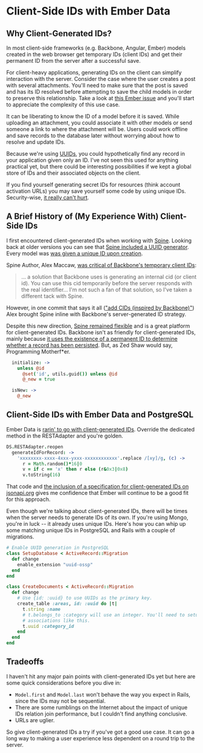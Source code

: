 Client-Side IDs with Ember Data
===============================

Why Client-Generated IDs?
-------------------------

In most client-side frameworks (e.g. Backbone, Angular, Ember) models created
in the web browser get temporary IDs (client IDs) and get their permanent
ID from the server after a successful save.

For client-heavy applications, generating IDs on the client can simplify
interaction with the server.  Consider the case where the user creates a post
with several attachments.  You'll need to make sure that the post is saved and
has its ID resolved before attempting to save the child models in order to
preserve this relationship. Take a look at [this Ember
issue](https://github.com/emberjs/data/pull/724) and you'll start to
appreciate the complexity of this use case.

It can be liberating to know the ID of a model before it is saved. While
uploading an attachment, you could associate it with other models or send
someone a link to where the attachment will be. Users could work offline
and save records to the database later without worrying about how to resolve
and update IDs.

Because we're using
[UUIDs](http://en.wikipedia.org/wiki/Universally_unique_identifier), you could
hypothetically find any record in your application given only an ID. I've not
seen this used for anything practical yet, but there could be interesting
possibilities if we kept a global store of IDs and their associated objects on
the client.

If you find yourself generating secret IDs for resources (think
account activation URLs) you may save yourself some code by using unique IDs.
Security-wise, [it really can't
hurt](http://www.theinquirer.net/inquirer/news/2079431/citibank-hacked-altering-urls).

A Brief History of (My Experience With) Client-Side IDs
-------------------------------------------------------

I first encountered client-generated IDs when working with
[Spine](http://spinejs.com/). Looking back at older
versions you can
see that [Spine included a UUID
generator](https://github.com/spine/spine/blob/v0.0.9/src/spine.coffee#L433).
Every model was [was given a unique
ID upon creation](https://github.com/spine/spine/blob/v0.0.9/src/spine.coffee#L311).

Spine Author, Alex Maccaw, [was critical of Backbone's
temporary client IDs](http://old.alexmaccaw.com//posts/async_ui):

> ... a solution that Backbone uses is generating an internal cid (or
> client id). You can use this cid temporarily before the server responds
> with the real identifier... I'm not such a fan of that solution, so I've
> taken a different tack with Spine.

However, in one commit that says it all (["add CIDs (inspired by
Backbone)"](https://github.com/spine/spine/commit/3bec17a6b1ac4560e42a123b312db33d7ae68678))
Alex brought Spine inline with Backbone's
server-generated ID strategy.

Despite this new direction, [Spine remained
flexible](https://github.com/spine/spine/pull/229) and is a great platform for
client-generated IDs. Backbone isn't as friendly for client-generated IDs,
mainly because [it uses the existence of a permanent ID to determine whether a
record has been
persisted](https://github.com/documentcloud/backbone/blob/1.0.0/backbone.js#L550).
But, as Zed Shaw would say, Programming Motherf*er.

```coffeescript
  initialize: ->
    unless @id
      @set('id', utils.guid()) unless @id
      @_new = true

  isNew: ->
    @_new
```

Client-Side IDs with Ember Data and PostgreSQL
---------------------------------------------

Ember Data is [rarin' to go with client-generated
IDs](https://github.com/emberjs/data/blob/9d6173c48829439aae71bfe6d8a5bf9fffc1dd1b/packages/ember-data/lib/system/adapter.js#L607-L630).
Override the dedicated method in the RESTAdapter and you're golden.

```coffeescript
DS.RESTAdapter.reopen
  generateIdForRecord: ->
    'xxxxxxxx-xxxx-4xxx-yxxx-xxxxxxxxxxxx'.replace /[xy]/g, (c) ->
      r = Math.random()*16|0
      v = if c == 'x' then r else (r&0x3|0x8)
      v.toString(16)
```

That code and [the inclusion of a specification for client-generated IDs on
jsonapi.org](http://jsonapi.org/format/#id-based-json-api) gives me confidence that
Ember will continue to be a good fit for this approach.

Even though we're talking about client-generated IDs, there will be times when
the server needs to generate IDs of its own. If you're using Mongo, you're in
luck -- it already uses unique IDs.  Here's how you can whip up some matching
unique IDs in PostgreSQL and Rails with a couple of migrations.

```ruby
# Enable UUID generation in PostgreSQL
class SetupDatabase < ActiveRecord::Migration
  def change
    enable_extension "uuid-ossp"
  end
end
```

```ruby
class CreateDocuments < ActiveRecord::Migration
  def change
    # Use {id: :uuid} to use UUIDs as the primary key.
    create_table :areas, id: :uuid do |t|
      t.string :name
      # t.belongs_to :category will use an integer. You'll need to setup your
      # associations like this.
      t.uuid :category_id
    end
  end
end
```

Tradeoffs
---------

I haven't hit any major pain points with client-generated IDs yet but
here are some quick considerations before you dive in:

* `Model.first` and `Model.last` won't behave the way you expect in Rails, since
  the IDs may not be sequential.
* There are some rumblings on the Internet about the impact of unique IDs relation join performance, but I couldn't find anything conclusive.
* URLs are uglier.

So give client-generated IDs a try if you've got a good use case. It can
go a long way to making a user experience less dependent on a round trip
to the server.

